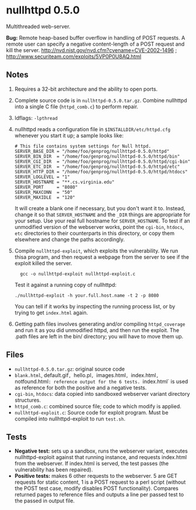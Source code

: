 # nullhttpd 0.5.0

Multithreaded web-server.

**Bug:** Remote heap-based buffer overflow in handling of POST requests. A remote
user can specify a negative content-length of a POST request and kill the
server. http://nvd.nist.gov/nvd.cfm?cvename=CVE-2002-1496 ;
http://www.securiteam.com/exploits/5VP0P0U8AQ.html

## Notes

1.  Requires a 32-bit architecture and the ability to open ports.
2.  Complete source code is in `nullhttpd-0.5.0.tar.gz`.  Combine
    nullhttpd into a single C file (`httpd_comb.c`) to perform repair.
3.  ldflags: `-lpthread`
4.  nullhttpd reads a configuration file in `$INSTALLDIR/etc/httpd.cfg`
    whenever you start it up; a sample looks like:

    ```
    # This file contains system settings for Null httpd.
    SERVER_BASE_DIR = "/home/foo/genprog/nullhttpd-0.5.0/httpd"
    SERVER_BIN_DIR  = "/home/foo/genprog/nullhttpd-0.5.0/httpd/bin"
    SERVER_CGI_DIR  = "/home/foo/genprog/nullhttpd-0.5.0/httpd/cgi-bin"
    SERVER_ETC_DIR  = "/home/foo/genprog/nullhttpd-0.5.0/httpd/etc"
    SERVER_HTTP_DIR = "/home/foo/genprog/nullhttpd-0.5.0/httpd/htdocs"
    SERVER_LOGLEVEL = "1"
    SERVER_HOSTNAME = "**.cs.virginia.edu"
    SERVER_PORT     = "8080"
    SERVER_MAXCONN  = "50"
    SERVER_MAXIDLE  = "120"
    ```

    It will create a blank one if necessary, but you don't want it to. Instead,
    change it so that `SERVER_HOSTNAME` and the `_DIR` things are appropriate for your
    setup.  Use your real full hostname for `SERVER_HOSTNAME`.  To test if an
    unmodified version of the webserver works, point the `cgi-bin`, `htdocs`, `etc`
    directories to their counterparts in this directory, or copy them elsewhere and
    change the paths accordingly.

5.  Compile `nullhttpd-exploit`, which exploits the vulnerability.  We run thisa
    program, and then request a webpage from the server to see if the exploit killed
    the server.

    ```
	  gcc -o nullhttpd-exploit nullhttpd-exploit.c
    ```

    Test it against a running copy of nullhttpd:

    ```
    ./nullhttpd-exploit -h your.full.host.name -t 2 -p 8080
    ```

    You can tell if it works by inspecting the running process list, or by trying to
    get `index.html` again.

6.  Getting path files involves generating and/or compiling `httpd_coverage` and
    run it as you did unmodified httpd, and then run the exploit.  The .path files
    are left in the bin/ directory; you will have to move them up.

## Files

* `nullhttpd-0.5.0.tar.gz`: original source code
* `blank.html`, default.gif`, `hello.pl`, `images.html`, `index.html`, `notfound.html`:
    reference output for the 6 tests. `index.html` is used as reference for both the
    positive and a negative tests.  
* `cgi-bin`, `htdocs`: data copied into sandboxed webserver variant directory
  structures.
* `httpd_comb.c`: combined source file; code to which modify is applied. 
* `nullhttpd-exploit.c`: Source code for exploit program. Must be compiled into
nullhttpd-exploit to run `test.sh`.

## Tests

* **Negative test:** sets up a sandbox, runs the webserver variant,
executes nullhttpd-exploit against that running instance, and requests
index.html from the webserver. If index.html is served, the test passes (the
vulnerability has been repaired).
* **Positive tests:** makes 6 other requests to the webserver. 5
are GET requests for static content, 1 is a POST request to a perl script
(without the POST test case, modify disables POST functionality). Compares
returned pages to reference files and outputs a line per passed test to the
passed in output file.
